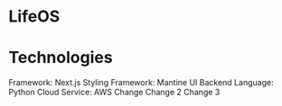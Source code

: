# LifeOS

# Technologies

Framework: Next.js
Styling Framework: Mantine UI
Backend Language: Python
Cloud Service: AWS
Change
Change 2
Change 3
